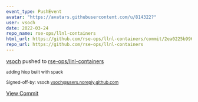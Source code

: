 ```yaml
---
event_type: PushEvent
avatar: "https://avatars.githubusercontent.com/u/814322?"
user: vsoch
date: 2022-03-24
repo_name: rse-ops/llnl-containers
html_url: https://github.com/rse-ops/llnl-containers/commit/2ea0225b9964e61891c9580f945d6acd5c25bd32
repo_url: https://github.com/rse-ops/llnl-containers
---
```


<a href='https://github.com/vsoch' target='_blank'>vsoch</a> pushed to <a href='https://github.com/rse-ops/llnl-containers' target='_blank'>rse-ops/llnl-containers</a>

<small>adding hiop built with spack

Signed-off-by: vsoch <vsoch@users.noreply.github.com></small>

<a href='https://github.com/rse-ops/llnl-containers/commit/2ea0225b9964e61891c9580f945d6acd5c25bd32' target='_blank'>View Commit</a>